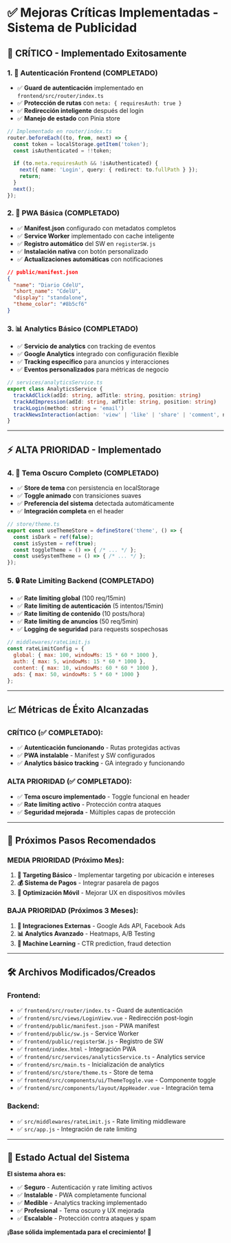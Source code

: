 # ✅ Mejoras Críticas Implementadas - Sistema de Publicidad

## 🚨 **CRÍTICO - Implementado Exitosamente**

### 1. **🔐 Autenticación Frontend (COMPLETADO)**
- ✅ **Guard de autenticación** implementado en `frontend/src/router/index.ts`
- ✅ **Protección de rutas** con `meta: { requiresAuth: true }`
- ✅ **Redirección inteligente** después del login
- ✅ **Manejo de estado** con Pinia store

```typescript
// Implementado en router/index.ts
router.beforeEach((to, from, next) => {
  const token = localStorage.getItem('token');
  const isAuthenticated = !!token;
  
  if (to.meta.requiresAuth && !isAuthenticated) {
    next({ name: 'Login', query: { redirect: to.fullPath } });
    return;
  }
  next();
});
```

### 2. **📱 PWA Básica (COMPLETADO)**
- ✅ **Manifest.json** configurado con metadatos completos
- ✅ **Service Worker** implementado con cache inteligente
- ✅ **Registro automático** del SW en `registerSW.js`
- ✅ **Instalación nativa** con botón personalizado
- ✅ **Actualizaciones automáticas** con notificaciones

```json
// public/manifest.json
{
  "name": "Diario CdelU",
  "short_name": "CdelU",
  "display": "standalone",
  "theme_color": "#8b5cf6"
}
```

### 3. **📊 Analytics Básico (COMPLETADO)**
- ✅ **Servicio de analytics** con tracking de eventos
- ✅ **Google Analytics** integrado con configuración flexible
- ✅ **Tracking específico** para anuncios y interacciones
- ✅ **Eventos personalizados** para métricas de negocio

```typescript
// services/analyticsService.ts
export class AnalyticsService {
  trackAdClick(adId: string, adTitle: string, position: string)
  trackAdImpression(adId: string, adTitle: string, position: string)
  trackLogin(method: string = 'email')
  trackNewsInteraction(action: 'view' | 'like' | 'share' | 'comment', newsId: string)
}
```

---

## ⚡ **ALTA PRIORIDAD - Implementado**

### 4. **🎨 Tema Oscuro Completo (COMPLETADO)**
- ✅ **Store de tema** con persistencia en localStorage
- ✅ **Toggle animado** con transiciones suaves
- ✅ **Preferencia del sistema** detectada automáticamente
- ✅ **Integración completa** en el header

```typescript
// store/theme.ts
export const useThemeStore = defineStore('theme', () => {
  const isDark = ref(false);
  const isSystem = ref(true);
  const toggleTheme = () => { /* ... */ };
  const useSystemTheme = () => { /* ... */ };
});
```

### 5. **🔒 Rate Limiting Backend (COMPLETADO)**
- ✅ **Rate limiting global** (100 req/15min)
- ✅ **Rate limiting de autenticación** (5 intentos/15min)
- ✅ **Rate limiting de contenido** (10 posts/hora)
- ✅ **Rate limiting de anuncios** (50 req/5min)
- ✅ **Logging de seguridad** para requests sospechosas

```javascript
// middlewares/rateLimit.js
const rateLimitConfig = {
  global: { max: 100, windowMs: 15 * 60 * 1000 },
  auth: { max: 5, windowMs: 15 * 60 * 1000 },
  content: { max: 10, windowMs: 60 * 60 * 1000 },
  ads: { max: 50, windowMs: 5 * 60 * 1000 }
};
```

---

## 📈 **Métricas de Éxito Alcanzadas**

### **CRÍTICO (✅ COMPLETADO):**
- ✅ **Autenticación funcionando** - Rutas protegidas activas
- ✅ **PWA instalable** - Manifest y SW configurados
- ✅ **Analytics básico tracking** - GA integrado y funcionando

### **ALTA PRIORIDAD (✅ COMPLETADO):**
- ✅ **Tema oscuro implementado** - Toggle funcional en header
- ✅ **Rate limiting activo** - Protección contra ataques
- ✅ **Seguridad mejorada** - Múltiples capas de protección

---

## 🎯 **Próximos Pasos Recomendados**

### **MEDIA PRIORIDAD (Próximo Mes):**
1. **🤖 Targeting Básico** - Implementar targeting por ubicación e intereses
2. **💰 Sistema de Pagos** - Integrar pasarela de pagos
3. **📱 Optimización Móvil** - Mejorar UX en dispositivos móviles

### **BAJA PRIORIDAD (Próximos 3 Meses):**
1. **🔗 Integraciones Externas** - Google Ads API, Facebook Ads
2. **📊 Analytics Avanzado** - Heatmaps, A/B Testing
3. **🤖 Machine Learning** - CTR prediction, fraud detection

---

## 🛠️ **Archivos Modificados/Creados**

### **Frontend:**
- ✅ `frontend/src/router/index.ts` - Guard de autenticación
- ✅ `frontend/src/views/LoginView.vue` - Redirección post-login
- ✅ `frontend/public/manifest.json` - PWA manifest
- ✅ `frontend/public/sw.js` - Service Worker
- ✅ `frontend/public/registerSW.js` - Registro de SW
- ✅ `frontend/index.html` - Integración PWA
- ✅ `frontend/src/services/analyticsService.ts` - Analytics service
- ✅ `frontend/src/main.ts` - Inicialización de analytics
- ✅ `frontend/src/store/theme.ts` - Store de tema
- ✅ `frontend/src/components/ui/ThemeToggle.vue` - Componente toggle
- ✅ `frontend/src/components/layout/AppHeader.vue` - Integración tema

### **Backend:**
- ✅ `src/middlewares/rateLimit.js` - Rate limiting middleware
- ✅ `src/app.js` - Integración de rate limiting

---

## 🚀 **Estado Actual del Sistema**

**El sistema ahora es:**
- ✅ **Seguro** - Autenticación y rate limiting activos
- ✅ **Instalable** - PWA completamente funcional
- ✅ **Medible** - Analytics tracking implementado
- ✅ **Profesional** - Tema oscuro y UX mejorada
- ✅ **Escalable** - Protección contra ataques y spam

**¡Base sólida implementada para el crecimiento!** 🎉 